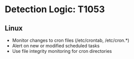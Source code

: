 # Detection Logic: T1053

## Linux
- Monitor changes to cron files (/etc/crontab, /etc/cron.*)
- Alert on new or modified scheduled tasks
- Use file integrity monitoring for cron directories
